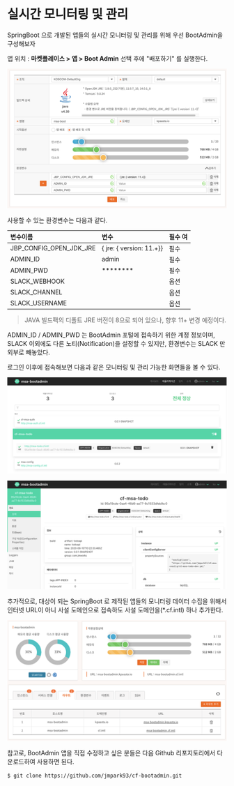 # 실시간 모니터링 및 관리

SpringBoot 으로 개발된 앱들의 실시간 모니터링 및 관리를 위해 우선 BootAdmin을 구성해보자 

앱 위치 : **마켓플레이스 &gt; 앱 &gt;  Boot Admin** 선택 후에 "배포하기" 를 실행한다.

![](../../.gitbook/assets/image%20%28208%29.png)

사용할 수 있는 환경변수는 다음과 같다. 

| 변수이름 | 변수  | 필수 여 |
| :--- | :--- | :--- |
| JBP\_CONFIG\_OPEN\_JDK\_JRE | { jre: { version: 11.+}} | 필수 |
| ADMIN\_ID | admin | 필수 |
| ADMIN\_PWD | \*\*\*\*\*\*\*\* | 필수 |
| SLACK\_WEBHOOK |  | 옵션 |
| SLACK\_CHANNEL |  | 옵션 |
| SLACK\_USERNAME |  | 옵션 |

> JAVA 빌드팩의 디폴트 JRE 버전이 8으로 되어 있으나, 향후 11+ 변경 예정이다.

ADMIN\_ID / ADMIN\_PWD 는 BootAdmin 포털에 접속하기 위한 계정 정보이며,  
SLACK 이외에도 다른 노티\(Notification\)을 설정할 수 있지만, 환경변수는 SLACK 만 외부로 빼놓았다. 

로그인 이후에 접속해보면 다음과 같은 모니터링 및 관리 가능한 화면들을 볼 수 있다. 

![](../../.gitbook/assets/image%20%28205%29.png)

![](../../.gitbook/assets/image%20%28203%29.png)

추가적으로, 대상이 되는 SpringBoot 로 제작된 앱들의 모니터링 데이터 수집을 위해서 인터넷 URL이 아니 사설 도메인으로 접속하도 사설 도메인을\(\*.cf.intl\) 하나  추가한다.  

![](../../.gitbook/assets/image%20%28209%29.png)

참고로, BootAdmin 앱을 직접 수정하고 싶은 분들은 다음 Github 리포지토리에서 다운로드하여 사용하면 된다. 

```text
$ git clone https://github.com/jmpark93/cf-bootadmin.git
```



